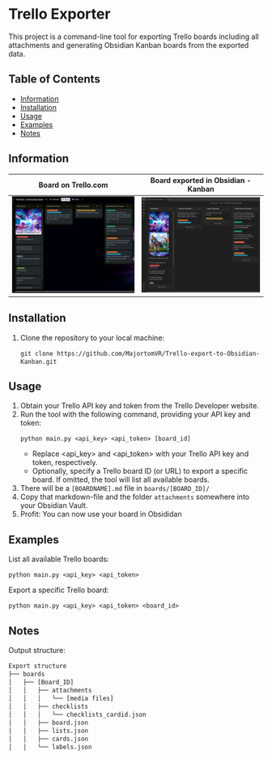 # Trello Exporter

This project is a command-line tool for exporting Trello boards including all attachments and generating Obsidian Kanban boards from the exported data.

## Table of Contents
- [Information](#information)
- [Installation](#installation)
- [Usage](#usage)
- [Examples](#examples)
- [Notes](#notes)


## Information
| Board on Trello.com | Board exported in Obsidian - Kanban |
| :---: | :---: |
| ![Trello - Board](screenshots/trello_native_example_small.jpg) | ![Exported Board in Obsidian Kanban](screenshots/obsidian_kanban_export_example_small.jpg) |

## Installation
1. Clone the repository to your local machine:
   ```
   git clone https://github.com/MajortomVR/Trello-export-to-Obsidian-Kanban.git
   ```

## Usage
1. Obtain your Trello API key and token from the Trello Developer website.
2. Run the tool with the following command, providing your API key and token:
    ```
    python main.py <api_key> <api_token> [board_id]
    ```
    - Replace <api_key> and <api_token> with your Trello API key and token, respectively.
    - Optionally, specify a Trello board ID (or URL) to export a specific board. If omitted, the tool will list all available boards.
3. There will be a ```[BOARDNAME].md``` file in ```boards/[BOARD_ID]/```
4. Copy that markdown-file and the folder ```attachments``` somewhere into your Obsidian Vault.
5. Profit: You can now use your board in Obsididan


## Examples
List all available Trello boards:
```
python main.py <api_key> <api_token>
```

Export a specific Trello board:
```
python main.py <api_key> <api_token> <board_id>
```


## Notes
Output structure:
```
Export structure
├── boards
│   ├── [Board_ID]
│   │   ├── attachments
│   │   │   └── [media files]
│   │   ├── checklists
│   │   │   └── checklists_cardid.json
│   │   ├── board.json
│   │   ├── lists.json
│   │   ├── cards.json
│   │   └── labels.json
```